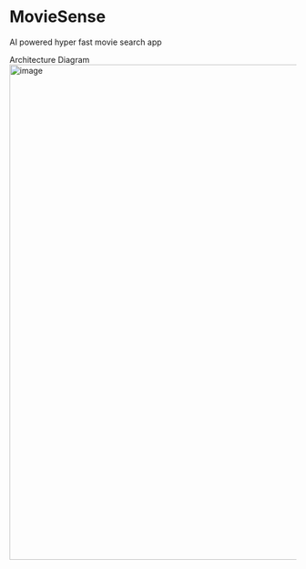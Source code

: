 # MovieSense
AI powered hyper fast movie search app

Architecture Diagram
<img width="1826" height="869" alt="image" src="https://github.com/user-attachments/assets/4028ef01-8ffe-45ce-b4d3-01d1400b2509" />
